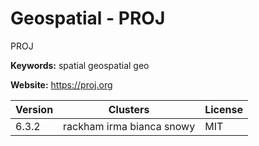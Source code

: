 # Geospatial - PROJ

PROJ

**Keywords:** spatial geospatial geo

**Website:** <https://proj.org>

| Version | Clusters | License |
| ------- | -------- | ------- |
| 6.3.2 | rackham irma bianca snowy | MIT |
